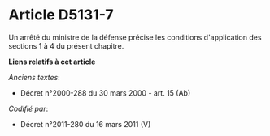 # Article D5131-7

Un arrêté du ministre de la défense précise les conditions d'application des sections 1 à 4 du présent chapitre.

**Liens relatifs à cet article**

_Anciens textes_:

  - Décret n°2000-288 du 30 mars 2000 - art. 15 (Ab)

_Codifié par_:

  - Décret n°2011-280 du 16 mars 2011 (V)
